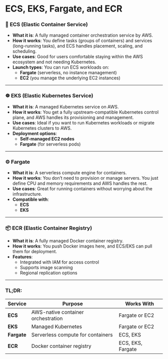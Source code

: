 # **ECS**, **EKS**, **Fargate**, and **ECR**

### 🧱 **ECS (Elastic Container Service)**
- **What it is**: A fully managed container orchestration service by AWS.
- **How it works**: You define tasks (groups of containers) and services (long-running tasks), and ECS handles placement, scaling, and scheduling.
- **Use cases**: Good for users comfortable staying within the AWS ecosystem and not needing Kubernetes.
- **Launch types**: You can run ECS workloads on:
  - **Fargate** (serverless, no instance management)
  - **EC2** (you manage the underlying EC2 instances)

---

### ☸️ **EKS (Elastic Kubernetes Service)**
- **What it is**: A managed Kubernetes service on AWS.
- **How it works**: You get a fully upstream-compatible Kubernetes control plane, and AWS handles its provisioning and management.
- **Use cases**: Ideal if you want to run Kubernetes workloads or migrate Kubernetes clusters to AWS.
- **Deployment options**:
  - **Self-managed EC2 nodes**
  - **Fargate** (for serverless pods)

---

### ⚙️ **Fargate**
- **What it is**: A serverless compute engine for containers.
- **How it works**: You don’t need to provision or manage servers. You just define CPU and memory requirements and AWS handles the rest.
- **Use cases**: Great for running containers without worrying about the infrastructure.
- **Compatible with**:
  - **ECS**
  - **EKS**

---

### 📦 **ECR (Elastic Container Registry)**
- **What it is**: A fully managed Docker container registry.
- **How it works**: You push Docker images here, and ECS/EKS can pull them for deployment.
- **Features**:
  - Integrated with IAM for access control
  - Supports image scanning
  - Regional replication options

---

### TL;DR:
| Service | Purpose | Works With |
|--------|---------|------------|
| **ECS** | AWS-native container orchestration | Fargate or EC2 |
| **EKS** | Managed Kubernetes | Fargate or EC2 |
| **Fargate** | Serverless compute for containers | ECS, EKS |
| **ECR** | Docker container registry | ECS, EKS, Fargate |
